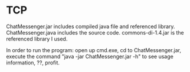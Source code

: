 # TCP
ChatMessenger.jar includes compiled java file and referenced library.
ChatMessenger.java includes the source code.
commons-di-1.4.jar is the referenced library I used.

In order to run the program: open up cmd.exe, cd to ChatMessenger.jar, execute the command "java -jar ChatMessenger.jar -h" to see usage information, ??, profit.
